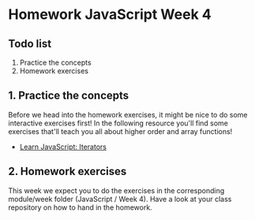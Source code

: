 # Homework JavaScript Week 4

## **Todo list**

1. Practice the concepts
2. Homework exercises

## **1. Practice the concepts**

Before we head into the homework exercises, it might be nice to do some interactive exercises first! In the following resource you'll find some exercises that'll teach you all about higher order and array functions!

- [Learn JavaScript: Iterators](https://www.codecademy.com/learn/introduction-to-javascript/modules/learn-javascript-iterators)

## **2. Homework exercises**

 This week we expect you to do the exercises in the corresponding module/week folder (JavaScript / Week 4). Have a look at your class repository on how to hand in the homework. 